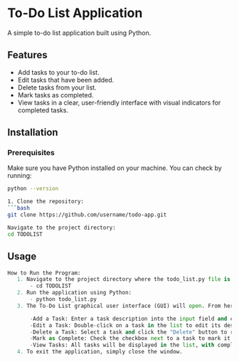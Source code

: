 # To-Do List Application

A simple to-do list application built using Python.

## Features

- Add tasks to your to-do list.
- Edit tasks that have been added.
- Delete tasks from your list.
- Mark tasks as completed.
- View tasks in a clear, user-friendly interface with visual indicators for completed tasks.

## Installation

### Prerequisites

Make sure you have Python installed on your machine. You can check by running:

````bash
python --version

1. Clone the repository:
```bash
git clone https://github.com/username/todo-app.git

Navigate to the project directory:
cd TODOLIST
````

## Usage
 ```python
 How to Run the Program:
    1. Navigate to the project directory where the todo_list.py file is located:
        - cd TODOLIST
    2. Run the application using Python:
        - python todo_list.py
    3. The To-Do List graphical user interface (GUI) will open. From here, you can:

        -Add a Task: Enter a task description into the input field and click the "Add Task" button.
        -Edit a Task: Double-click on a task in the list to edit its description.
        -Delete a Task: Select a task and click the "Delete" button to remove it from the list.
        -Mark as Complete: Check the checkbox next to a task to mark it as completed. Completed tasks will be visually differentiated (e.g., crossed out or highlighted).
        -View Tasks: All tasks will be displayed in the list, with completed tasks showing differently.
    4. To exit the application, simply close the window.


 ```